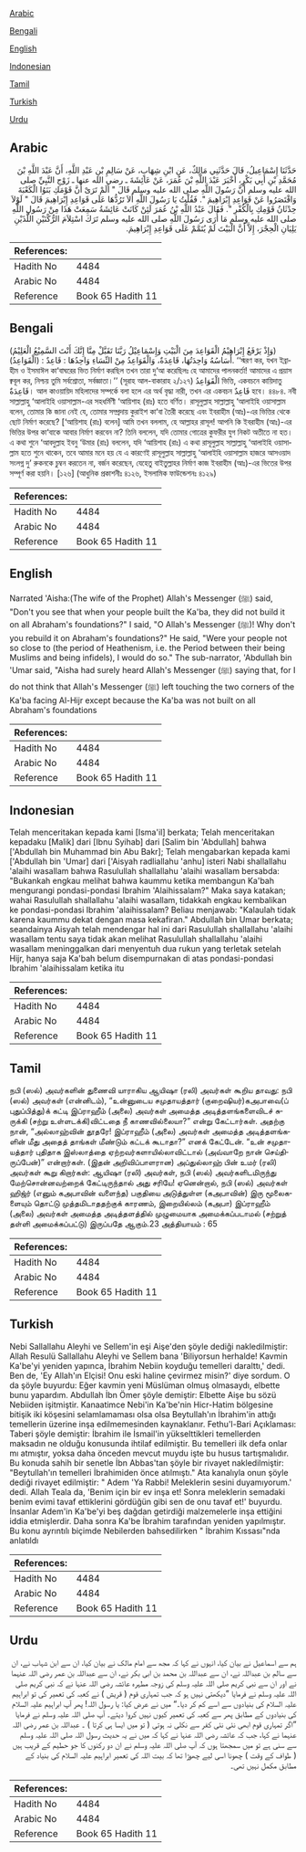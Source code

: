 [Arabic](#arabic)

[Bengali](#bengali)

[English](#english)

[Indonesian](#indonesian)

[Tamil](#tamil)

[Turkish](#turkish)

[Urdu](#urdu)

## Arabic


<div dir="rtl" lang="ar" style={{fontSize:'larger',backgroundColor:'#f8f9fa',padding:20}}>
حَدَّثَنَا إِسْمَاعِيلُ، قَالَ حَدَّثَنِي مَالِكٌ، عَنِ ابْنِ شِهَابٍ، عَنْ سَالِمِ بْنِ عَبْدِ اللَّهِ، أَنَّ عَبْدَ اللَّهِ بْنَ مُحَمَّدِ بْنِ أَبِي بَكْرٍ، أَخْبَرَ عَبْدَ اللَّهِ بْنَ عُمَرَ، عَنْ عَائِشَةَ ـ رضى الله عنها ـ زَوْجِ النَّبِيِّ صلى الله عليه وسلم أَنَّ رَسُولَ اللَّهِ صلى الله عليه وسلم قَالَ ‏"‏ أَلَمْ تَرَىْ أَنَّ قَوْمَكِ بَنَوُا الْكَعْبَةَ وَاقْتَصَرُوا عَنْ قَوَاعِدِ إِبْرَاهِيمَ ‏"‏‏.‏ فَقُلْتُ يَا رَسُولَ اللَّهِ أَلاَ تَرُدُّهَا عَلَى قَوَاعِدِ إِبْرَاهِيمَ قَالَ ‏"‏ لَوْلاَ حِدْثَانُ قَوْمِكِ بِالْكُفْرِ ‏"‏‏.‏ فَقَالَ عَبْدُ اللَّهِ بْنُ عُمَرَ لَئِنْ كَانَتْ عَائِشَةُ سَمِعَتْ هَذَا مِنْ رَسُولِ اللَّهِ صلى الله عليه وسلم مَا أُرَى رَسُولَ اللَّهِ صلى الله عليه وسلم تَرَكَ اسْتِلاَمَ الرُّكْنَيْنِ اللَّذَيْنِ يَلِيَانِ الْحِجْرَ، إِلاَّ أَنَّ الْبَيْتَ لَمْ يُتَمَّمْ عَلَى قَوَاعِدِ إِبْرَاهِيمَ‏.‏
</div>
<div style={{backgroundColor:'#f8f9fa',padding:20, marginBottom: 10}}><table> <thead> <tr> <th>References:</th> <th></th> </tr> </thead> <tbody><tr><td>Hadith No</td><td>4484</td></tr><tr><td>Arabic No</td><td>4484</td></tr><tr><td>Reference</td><td>Book 65 Hadith 11</td></tr></tbody></table></div>

## Bengali


<div dir="ltr" lang="bn" style={{fontSize:'larger',backgroundColor:'#f8f9fa',padding:20}}>
(وَإِذْ يَرْفَعُ إِبْرَاهِيْمُ الْقَوَاعِدَ مِنَ الْبَيْتِ وَإِسْمَاعِيْلُ رَبَّنَا تَقَبَّلْ مِنَّا إِنَّكَ أَنْتَ السَّمِيْعُ الْعَلِيْمُ) (الْقَوَاعِدُ) : أَسَاسُهُ وَاحِدَتُهَا، قَاعِدَةٌ، وَالْقَوَاعِدُ مِنْ النِّسَاءِ وَاحِدُهَا : قَاعِدٌ. ‘‘স্মরণ কর, যখন ইব্রাহীম ও ইসমাঈল কা‘বাঘরের ভিত নির্মাণ করছিল তখন তারা দু‘আ করেছিলঃ হে আমাদের পালনকর্তা! আমাদের এ প্রয়াস ক্ববূল কর, নিশ্চয় তুমি সর্বশ্রোতা, সর্বজ্ঞাতা।’’ (সূরাহ আল-বাকারাহ ২/১২৭) الْقَوَاعِدُ ভিত্তি, একবচনে কায়িদাতু قَاعِدَةٌ। আল কাওয়ায়িদ মহিলাদের সম্পর্কে বলা হলে এর অর্থ বৃদ্ধা নারী, তখন এর একবচন قَاعِدٌ হবে। ৪৪৮৪. নবী সাল্লাল্লাহু ‘আলাইহি ওয়াসাল্লাম-এর সহধর্মিণী ‘আয়িশাহ (রাঃ) হতে বর্ণিত। রাসূলুল্লাহ সাল্লাল্লাহু ‘আলাইহি ওয়াসাল্লাম বলেন, তোমার কি জানা নেই যে, তোমার সম্প্রদায় কুরাইশ কা‘বা তৈরী করেছে এবং ইবরাহীম (আঃ)-এর ভিত্তির থেকে ছোট নির্মাণ করেছে? [‘আয়িশাহ (রাঃ) বলেন] আমি তখন বললাম, হে আল্লাহর রাসূল! আপনি কি ইবরাহীম (আঃ)-এর ভিত্তির উপর কা‘বাকে আবার নির্মাণ করবেন না? তিনি বললেন, যদি তোমার গোত্রের কুফরীর যুগ নিকট অতীতে না হত। এ কথা শুনে ‘আবদুল্লাহ ইবনু ‘উমার (রাঃ) বললেন, যদি ‘আয়িশাহ (রাঃ) এ কথা রাসূলুল্লাহ সাল্লাল্লাহু ‘আলাইহি ওয়াসাল্লাম হতে শুনে থাকেন, তবে আমার মনে হয় যে এ কারণেই রাসূলুল্লাহ সাল্লাল্লাহু ‘আলাইহি ওয়াসাল্লাম হাজরে আসওয়াদ সংলগ্ন দু’ রুকনকে চুম্বন করতেন না, বর্জন করেছেন, যেহেতু বাইতুল্লাহর নির্মাণ কাজ ইবরাহীম (আঃ)-এর ভিতের উপর সম্পূর্ণ করা হয়নি। [১২৬] (আধুনিক প্রকাশনীঃ ৪১২৬, ইসলামিক ফাউন্ডেশনঃ ৪১২৯)
</div>
<div style={{backgroundColor:'#f8f9fa',padding:20, marginBottom: 10}}><table> <thead> <tr> <th>References:</th> <th></th> </tr> </thead> <tbody><tr><td>Hadith No</td><td>4484</td></tr><tr><td>Arabic No</td><td>4484</td></tr><tr><td>Reference</td><td>Book 65 Hadith 11</td></tr></tbody></table></div>

## English


<div dir="ltr" lang="en" style={{fontSize:'larger',backgroundColor:'#f8f9fa',padding:20}}>
Narrated 'Aisha:(The wife of the Prophet) Allah's Messenger (ﷺ) said, "Don't you see that when your people built the Ka'ba, they did not build it on all Abraham's foundations?" I said, "O Allah's Messenger (ﷺ)! Why don't you rebuild it on Abraham's foundations?" He said, "Were your people not so close to (the period of Heathenism, i.e. the Period between their being Muslims and being infidels), I would do so." The sub-narrator, 'Abdullah bin 'Umar said, "Aisha had surely heard Allah's Messenger (ﷺ) saying that, for I do not think that Allah's Messenger (ﷺ) left touching the two corners of the Ka'ba facing Al-Hijr except because the Ka'ba was not built on all Abraham's foundations
</div>
<div style={{backgroundColor:'#f8f9fa',padding:20, marginBottom: 10}}><table> <thead> <tr> <th>References:</th> <th></th> </tr> </thead> <tbody><tr><td>Hadith No</td><td>4484</td></tr><tr><td>Arabic No</td><td>4484</td></tr><tr><td>Reference</td><td>Book 65 Hadith 11</td></tr></tbody></table></div>

## Indonesian


<div dir="ltr" lang="id" style={{fontSize:'larger',backgroundColor:'#f8f9fa',padding:20}}>
Telah menceritakan kepada kami [Isma'il] berkata; Telah menceritakan kepadaku [Malik] dari [Ibnu Syihab] dari [Salim bin 'Abdullah] bahwa ['Abdullah bin Muhammad bin Abu Bakr]; Telah mengabarkan kepada kami ['Abdullah bin 'Umar] dari ['Aisyah radliallahu 'anhu] isteri Nabi shallallahu 'alaihi wasallam bahwa Rasulullah shallallahu 'alaihi wasallam bersabda: "Bukankah engkau melihat bahwa kaummu ketika membangun Ka'bah mengurangi pondasi-pondasi Ibrahim 'Alaihissalam?" Maka saya katakan; wahai Rasulullah shallallahu 'alaihi wasallam, tidakkah engkau kembalikan ke pondasi-pondasi Ibrahim 'alaihissalam? Beliau menjawab: "Kalaulah tidak karena kaummu dekat dengan masa kekafiran." Abdullah bin Umar berkata; seandainya Aisyah telah mendengar hal ini dari Rasulullah shallallahu 'alaihi wasallam tentu saya tidak akan melihat Rasulullah shallallahu 'alaihi wasallam meninggalkan dari menyentuh dua rukun yang terletak setelah Hijr, hanya saja Ka'bah belum disempurnakan di atas pondasi-pondasi Ibrahim 'alaihissalam ketika itu
</div>
<div style={{backgroundColor:'#f8f9fa',padding:20, marginBottom: 10}}><table> <thead> <tr> <th>References:</th> <th></th> </tr> </thead> <tbody><tr><td>Hadith No</td><td>4484</td></tr><tr><td>Arabic No</td><td>4484</td></tr><tr><td>Reference</td><td>Book 65 Hadith 11</td></tr></tbody></table></div>

## Tamil


<div dir="ltr" lang="ta" style={{fontSize:'larger',backgroundColor:'#f8f9fa',padding:20}}>
நபி (ஸல்) அவர்களின் துணைவி யாராகிய ஆயிஷா (ரலி) அவர்கள் கூறிய தாவது: நபி (ஸல்) அவர்கள் (என்னிடம்), “உன்னுடைய சமுதாயத்தார் (குறைஷியர்)கஅபாவை(ப் புதுப்பித்து)க் கட்டி இப்ராஹீம் (அலை) அவர்கள் அமைத்த அடித்தளங்களைவிடச் சுருக்கி (சற்று உள்ளடக்கி)விட்டதை நீ காணவில்லையா?” என்று கேட்டார்கள். அதற்கு நான், “அல்லாஹ்வின் தூதரே! இப்ராஹீம் (அலை) அவர்கள் அமைத்த அடித்தளங்களின் மீது அதைத் தாங்கள் மீண்டும் கட்டக் கூடாதா?” எனக் கேட்டேன். “உன் சமுதாயத்தார் புதிதாக இஸ்லாத்தை ஏற்றவர்களாயில்லாவிட்டால் (அவ்வாறே நான் செய்திருப்பேன்)” என்றார்கள். (இதன் அறிவிப்பாளரான) அப்துல்லாஹ் பின் உமர் (ரலி) அவர்கள் கூறு கிறார்கள்: ஆயிஷா (ரலி) அவர்கள், நபி (ஸல்) அவர்களிடமிருந்து மேற்சொன்னவற்றைக் கேட்டிருந்தால் அது சரியே! ஏனென்றால், நபி (ஸல்) அவர்கள் ஹிஜ்ர் (எனும் கஅபாவின் வளைந்த) பகுதியை அடுத்துள்ள (கஅபாவின்) இரு மூலைகளையும் தொட்டு முத்தமிடாததற்குக் காரணம், இறையில்லம் (கஅபா) இப்ராஹீம் (அலை) அவர்கள் அமைத்த அடித்தளத்தில் முழுமையாக அமைக்கப்படாமல் (சற்றுத் தள்ளி அமைக்கப்பட்டு) இருப்பதே ஆகும்.23 அத்தியாயம் : 65
</div>
<div style={{backgroundColor:'#f8f9fa',padding:20, marginBottom: 10}}><table> <thead> <tr> <th>References:</th> <th></th> </tr> </thead> <tbody><tr><td>Hadith No</td><td>4484</td></tr><tr><td>Arabic No</td><td>4484</td></tr><tr><td>Reference</td><td>Book 65 Hadith 11</td></tr></tbody></table></div>

## Turkish


<div dir="ltr" lang="tr" style={{fontSize:'larger',backgroundColor:'#f8f9fa',padding:20}}>
Nebi Sallallahu Aleyhi ve Sellem'in eşi Aişe'den şöyle dediği nakledilmiştir: Allah Resulü Sallallahu Aleyhi ve Sellem bana 'Biliyorsun herhalde! Kavmin Ka'be'yi yeniden yapınca, İbrahim Nebiin koyduğu temelleri daralttı,' dedi. Ben de, 'Ey Allah'ın Elçisi! Onu eski haline çevirmez misin?' diye sordum. O da şöyle buyurdu: Eğer kavmin yeni Müslüman olmuş olmasaydı, elbette bunu yapardım. Abdullah İbn Ömer şöyle demiştir: Elbette Aişe bu sözü Nebiiden işitmiştir. Kanaatimce Nebi'in Ka'be'nin Hicr-Hatim bölgesine bitişik iki köşesini selamlamaması olsa olsa Beytullah'ın İbrahim'in attığı temellerin üzerine inşa edilmemesinden kaynaklanır. Fethu'l-Bari Açıklaması: Taberi şöyle demiştir: İbrahim ile İsmail'in yükselttikleri temellerden maksadın ne olduğu konusunda ihtilaf edilmiştir. Bu temelleri ilk defa onlar mı atmıştır, yoksa daha önceden mevcut muydu işte bu husus tartışmalıdır. Bu konuda sahih bir senetle İbn Abbas'tan şöyle bir rivayet nakledilmiştir: "Beytullah'ın temelleri İbrahimiden önce atılmıştı." Ata kanalıyla onun şöyle dediği rivayet edilmiştir: " Adem 'Ya Rabbi! Meleklerin sesini duyamıyorum.' dedi. Allah Teala da, 'Benim için bir ev inşa et! Sonra meleklerin semadaki benim evimi tavaf ettiklerini gördüğün gibi sen de onu tavaf et!' buyurdu. İnsanlar Adem'in Ka'be'yi beş dağdan getirdiği malzemelerle inşa ettiğini iddia etmişlerdir. Daha sonra Ka'be İbrahim tarafından yeniden yapılmıştır. Bu konu ayrıntılı biçimde Nebilerden bahsedilirken " İbrahim Kıssası"nda anlatıldı
</div>
<div style={{backgroundColor:'#f8f9fa',padding:20, marginBottom: 10}}><table> <thead> <tr> <th>References:</th> <th></th> </tr> </thead> <tbody><tr><td>Hadith No</td><td>4484</td></tr><tr><td>Arabic No</td><td>4484</td></tr><tr><td>Reference</td><td>Book 65 Hadith 11</td></tr></tbody></table></div>

## Urdu


<div dir="rtl" lang="ur" style={{fontSize:'larger',backgroundColor:'#f8f9fa',padding:20}}>
ہم سے اسماعیل نے بیان کیا، انہوں نے کہا کہ مجھ سے امام مالک نے بیان کیا، ان سے ابن شہاب نے، ان سے سالم بن عبداللہ نے، ان سے عبداللہ بن محمد بن ابی بکر نے، ان سے عبداللہ بن عمر رضی اللہ عنہما نے اور ان سے نبی کریم صلی اللہ علیہ وسلم کی زوجہ مطہرہ عائشہ رضی اللہ عنہا نے کہ نبی کریم صلی اللہ علیہ وسلم نے فرمایا ”دیکھتی نہیں ہو کہ جب تمہاری قوم ( قریش ) نے کعبہ کی تعمیر کی تو ابراہیم علیہ السلام کی بنیادوں سے اسے کم کر دیا۔“ میں نے عرض کیا: یا رسول اللہ! پھر آپ ابراہیم علیہ السلام کی بنیادوں کے مطابق پھر سے کعبہ کی تعمیر کیوں نہیں کروا دیتے۔ آپ صلی اللہ علیہ وسلم نے فرمایا ”اگر تمہاری قوم ابھی نئی نئی کفر سے نکلی نہ ہوتی ( تو میں ایسا ہی کرتا ) ۔ عبداللہ بن عمر رضی اللہ عنہما نے کہا، جب کہ عائشہ رضی اللہ عنہا نے کہا کہ میں نے یہ حدیث رسول اللہ صلی اللہ علیہ وسلم سے سنی ہے تو میں سمجھتا ہوں کہ آپ صلی اللہ علیہ وسلم نے ان دو رکنوں کا جو حطیم کے قریب ہیں ( طواف کے وقت ) چھونا اسی لیے چھوڑا تھا کہ بیت اللہ کی تعمیر ابراہیم علیہ السلام کی بنیاد کے مطابق مکمل نہیں تھی۔
</div>
<div style={{backgroundColor:'#f8f9fa',padding:20, marginBottom: 10}}><table> <thead> <tr> <th>References:</th> <th></th> </tr> </thead> <tbody><tr><td>Hadith No</td><td>4484</td></tr><tr><td>Arabic No</td><td>4484</td></tr><tr><td>Reference</td><td>Book 65 Hadith 11</td></tr></tbody></table></div>